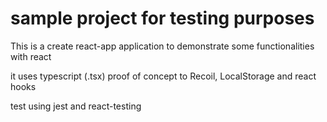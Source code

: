 # sample project for testing purposes

This is a create react-app application to demonstrate some functionalities with react

it uses typescript (.tsx)
proof of concept to Recoil, LocalStorage and react hooks

test using jest and react-testing
